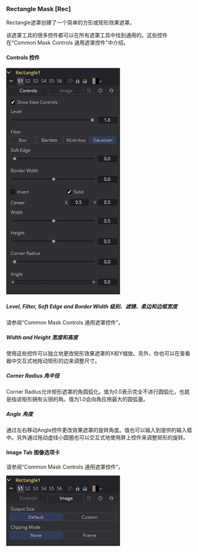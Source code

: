 ### Rectangle Mask [Rec]

Rectangle遮罩创建了一个简单的方形或矩形效果遮罩。

该遮罩工具的很多控件都可以在所有遮罩工具中找到通用的。这些控件在“Common Mask Controls 通用遮罩控件”中介绍。

#### Controls 控件

![Rec_Controls](images/Rec_Controls.png)

##### Level, Filter, Soft Edge and Border Width 级别、滤镜、柔边和边框宽度

请参阅“Common Mask Controls 通用遮罩控件”。

##### Width and Height 宽度和高度

使用这些控件可以独立地更改矩形效果遮罩的X和Y缩放。另外，你也可以在查看器中交互式地拖动矩形的边来调整尺寸。

##### Corner Radius 角半径

Corner Radius允许矩形遮罩的角圆弧化。值为0.0表示完全不进行圆弧化，也就是指该矩形拥有尖锐的角。值为1.0会向角应用最大的圆弧量。

##### Angle 角度

通过左右移动Angle控件更改效果遮罩的旋转角度。值也可以输入到提供的输入框中。另外通过拖动虚线小圆圈也可以交互式地使用屏上控件来调整矩形的旋转。

#### Image Tab 图像选项卡

请参阅“Common Mask Controls 通用遮罩控件”。

![Rec_ImageTab](images/Rec_ImageTab.png)
